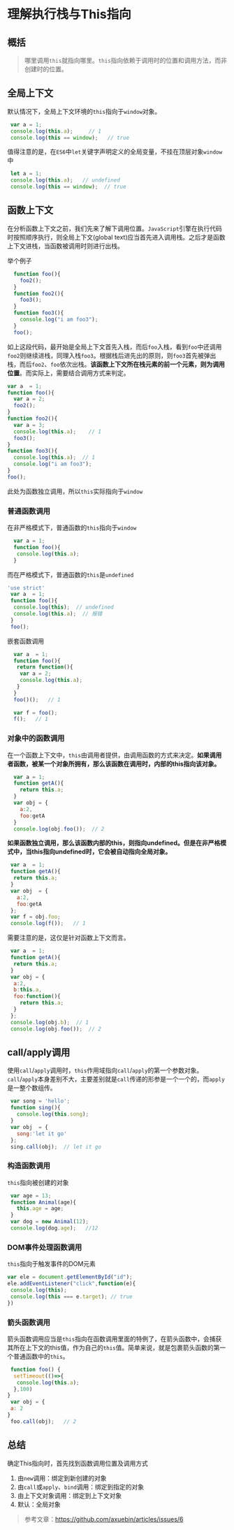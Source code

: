 # 理解执行栈与This指向

## 概括
>  哪里调用`this`就指向哪里。`this`指向依赖于调用时的位置和调用方法，而非创建时的位置。

## 全局上下文
默认情况下，全局上下文环境的`this`指向于`window`对象。

```javascript
 var a = 1;
 console.log(this.a);     // 1 
 console.log(this == window);   // true
```

值得注意的是，在`ES6`中`let`关键字声明定义的全局变量，不挂在顶层对象`window`中

```javascript
 let a = 1;
 console.log(this.a);   // undefined
 console.log(this == window);  // true
```

## 函数上下文
在分析函数上下文之前，我们先来了解下调用位置。`JavaScript`引擎在执行代码时按照顺序执行，则全局上下文(global text)应当首先进入调用栈。之后才是函数上下文进栈，当函数被调用时则进行出栈。

举个例子
``` javascript
  function foo(){
    foo2();
  }
  function foo2(){
    foo3();
  }
  function foo3(){
    console.log("i am foo3");
  }
  foo();
```

  如上这段代码，最开始是全局上下文首先入栈，而后`foo`入栈，看到`foo`中还调用`foo2`则继续进栈，同理入栈`foo3`。根据栈后进先出的原则，则`foo3`首先被弹出栈，而后`foo2`、`foo`依次出栈。**该函数上下文所在栈元素的前一个元素，则为调用位置**。而实际上，需要结合调用方式来判定。
  
  ```javascript
  var a  = 1;
  function foo(){
    var a = 2;
    foo2();
  }
  function foo2(){
    var a = 3;  
    console.log(this.a);    // 1
    foo3();
  }
  function foo3(){
    console.log(this.a);  // 1
    console.log("i am foo3");
  }
  foo();
  ```
 此处为函数独立调用，所以`this`实际指向于`window`
 
### 普通函数调用
   在非严格模式下，普通函数的`this`指向于`window`

  ```javascript
    var a = 1;
    function foo(){
     console.log(this.a);
    }
  ```
  
  而在严格模式下，普通函数的`this`是`undefined`
  ```javascript
  'use strict'
   var a  = 1;
   function foo(){
    console.log(this);  // undefined
    console.log(this.a);  // 报错
   }
   foo();
   ```

 嵌套函数调用

```javascript
  var a  = 1;
  function foo(){
   return function(){
    var a = 2;
    console.log(this.a);
   }
  }
  foo()();   // 1
  
  var f = foo(); 
  f();   // 1
```

### 对象中的函数调用
  在一个函数上下文中，`this`由调用者提供，由调用函数的方式来决定。**如果调用者函数，被某一个对象所拥有，那么该函数在调用时，内部的this指向该对象。**

 ```javascript
   var a = 1;
   function getA(){
     return this.a;
   }
   var obj = {
     a:2,
     foo:getA  
   }
   console.log(obj.foo());  // 2
 
 ```
 **如果函数独立调用，那么该函数内部的this，则指向undefined。但是在非严格模式中，当this指向undefined时，它会被自动指向全局对象。**
 
 ```javascript
  var a  = 1;
  function getA(){
   return this.a;
  }
  var obj  = {
    a:2,
    foo:getA
  };
  var f = obj.foo;
  console.log(f());   // 1
 ```
 需要注意的是，这仅是针对函数上下文而言。

 ```javascript
  var a  = 1;
  function getA(){
   return this.a;
  }
  var obj = {
   a:2,
   b:this.a,
   foo:function(){
     return this.a;
   }
  };
  console.log(obj.b);  // 1
  console.log(obj.foo());  // 2
 ```
 
##  call/apply调用
 
  使用`call`/`apply`调用时，`this`作用域指向`call`/`apply`的第一个参数对象。`call`/`apply`本身差别不大，主要差别就是`call`传递的形参是一个一个的，而`apply`是一整个数组传。
  
 ```javascript
  var song = 'hello';
  function sing(){
    console.log(this.song);
  }
  var obj  = {
    song:'let it go'
  };
  sing.call(obj);  // let it go
 ```
 

### 构造函数调用
 `this`指向被创建的对象
 
 ```javascript
  var age = 13;
  function Animal(age){
    this.age = age;
  }  
  var dog = new Animal(12);
  console.log(dog.age);   //12

 ```

### DOM事件处理函数调用
 `this`指向于触发事件的DOM元素 

 ```javascript
 var ele = document.getElementById("id");
 ele.addEventListener("click",function(e){
  console.log(this);
  console.log(this === e.target); // true
 })
 ```

### 箭头函数调用 
  箭头函数调用应当是`this`指向在函数调用里面的特例了，在箭头函数中，会捕获其所在上下文的this值，作为自己的`this`值。简单来说，就是包裹箭头函数的第一个普通函数中的`this`。
  
 ```javascript
  function foo() {  
   setTimeout(()=>{
    console.log(this.a);
   },100)
 }
  var obj = {
  a: 2
 }
  foo.call(obj);   // 2
  ```
  
##  总结
确定This指向时，首先找到函数调用位置及调用方式
1.  由`new`调用：绑定到新创建的对象
2.  由`call`或`apply`、`bind`调用：绑定到指定的对象
3.  由上下文对象调用：绑定到上下文对象
4.  默认：全局对象

> 参考文章：https://github.com/axuebin/articles/issues/6
